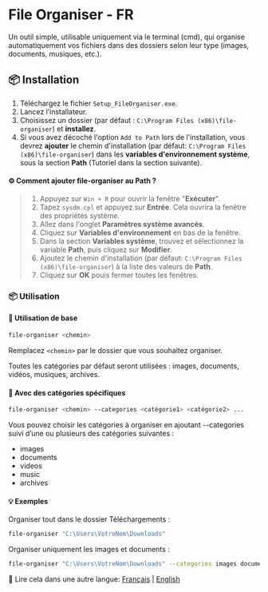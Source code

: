 # File Organiser - FR

Un outil simple, utilisable uniquement via le terminal (cmd), qui organise automatiquement vos fichiers dans des dossiers selon leur type (images, documents, musiques, etc.).

## 📦 Installation

1. Téléchargez le fichier `Setup_FileOrganiser.exe`.
2. Lancez l’installateur.
3. Choisissez un dossier (par défaut : `C:\Program Files (x86)\file-organiser`) et **installez**.
4. Si vous avez décoché l'option `Add to Path` lors de l'installation, vous devrez **ajouter** le chemin d'installation (par défaut: `C:\Program Files (x86)\file-organiser`) dans les **variables d'environnement système**, sous la section **Path** (Tutoriel dans la section suivante).

#### ⚙️ Comment ajouter file-organiser au Path ?
> 1. Appuyez sur `Win + R` pour ouvrir la fenêtre "**Exécuter**".
> 2. Tapez `sysdm.cpl` et appuyez sur **Entrée**. Cela ouvrira la fenêtre des propriétés système.
> 3. Allez dans l'onglet **Paramètres système avancés**.
> 4. Cliquez sur **Variables d'environnement** en bas de la fenêtre.
> 5. Dans la section **Variables système**, trouvez et sélectionnez la variable **Path**, puis cliquez sur **Modifier**.
> 6. Ajoutez le chemin d'installation (par défaut: `C:\Program Files (x86)\file-organiser`) à la liste des valeurs de **Path**.
> 7. Cliquez sur **OK** pouis fermer toutes les fenêtres.

### 📦 Utilisation

#### 🔹 Utilisation de base

```bash
file-organiser <chemin>
```

Remplacez `<chemin>` par le dossier que vous souhaitez organiser.

Toutes les catégories par défaut seront utilisées : images, documents, vidéos, musiques, archives.

#### 🔹 Avec des catégories spécifiques
```bash
file-organiser <chemin> --categories <catégorie1> <catégorie2> ...
```
Vous pouvez choisir les catégories à organiser en ajoutant --categories suivi d’une ou plusieurs des catégories suivantes :
- images
- documents
- videos
- music
- archives

#### 💡 Exemples
Organiser tout dans le dossier Téléchargements :
```bash
file-organiser "C:\Users\VotreNom\Downloads"
```

Organiser uniquement les images et documents :
```bash
file-organiser "C:\Users\VotreNom\Downloads" --categories images documents
```

📘 Lire cela dans une autre langue: [Français](README.fr.md) | [English](README.md)
